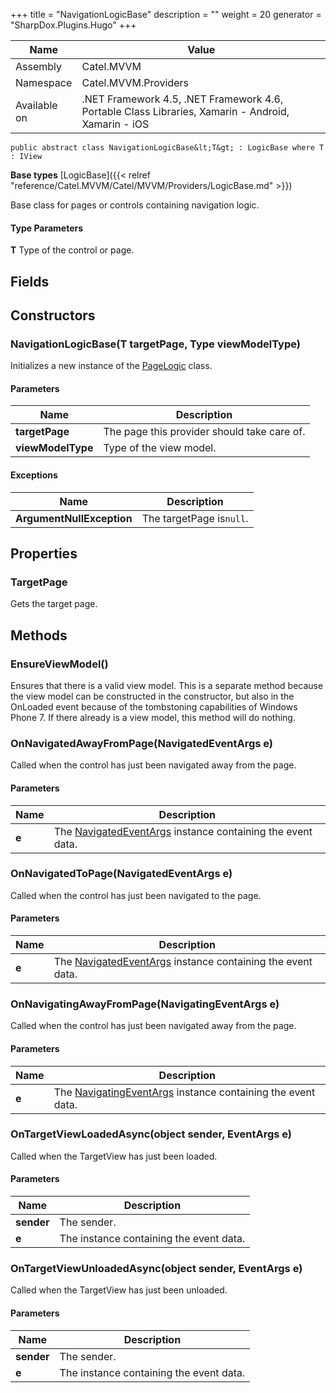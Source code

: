 

+++
title = "NavigationLogicBase" 
description = ""
weight = 20
generator = "SharpDox.Plugins.Hugo"
+++

Name|Value
---|---
Assembly|Catel.MVVM
Namespace|Catel.MVVM.Providers
Available on|.NET Framework 4.5, .NET Framework 4.6, Portable Class Libraries, Xamarin - Android, Xamarin - iOS

```
public abstract class NavigationLogicBase&lt;T&gt; : LogicBase where T : IView 
```

**Base types**
[LogicBase]({{&lt; relref "reference/Catel.MVVM/Catel/MVVM/Providers/LogicBase.md" &gt;}})

Base class for pages or controls containing navigation logic.

#### Type Parameters

**T**
Type of the control or page.

## Fields

## Constructors

### NavigationLogicBase(T targetPage, Type viewModelType)

Initializes a new instance of the [PageLogic](#) class.

#### Parameters

Name|Description
---|---
**targetPage**|The page this provider should take care of.
**viewModelType**|Type of the view model.

#### Exceptions

Name|Description
---|---
**ArgumentNullException**|The targetPage is`null`.

## Properties

### TargetPage

Gets the target page.

## Methods

### EnsureViewModel()

Ensures that there is a valid view model. This is a separate method because the view model can be constructed in the constructor, but also in the OnLoaded event because of the tombstoning capabilities of Windows Phone 7. If there already is a view model, this method will do nothing.

### OnNavigatedAwayFromPage(NavigatedEventArgs e)

Called when the control has just been navigated away from the page.

#### Parameters

Name|Description
---|---
**e**|The [NavigatedEventArgs](#) instance containing the event data.

### OnNavigatedToPage(NavigatedEventArgs e)

Called when the control has just been navigated to the page.

#### Parameters

Name|Description
---|---
**e**|The [NavigatedEventArgs](#) instance containing the event data.

### OnNavigatingAwayFromPage(NavigatingEventArgs e)

Called when the control has just been navigated away from the page.

#### Parameters

Name|Description
---|---
**e**|The [NavigatingEventArgs](#) instance containing the event data.

### OnTargetViewLoadedAsync(object sender, EventArgs e)

Called when the TargetView has just been loaded.

#### Parameters

Name|Description
---|---
**sender**|The sender.
**e**|The instance containing the event data.

### OnTargetViewUnloadedAsync(object sender, EventArgs e)

Called when the TargetView has just been unloaded.

#### Parameters

Name|Description
---|---
**sender**|The sender.
**e**|The instance containing the event data.

